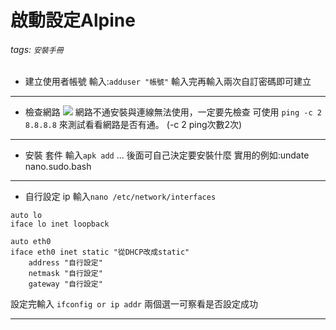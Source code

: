 # 啟動設定Alpine
###### tags: `安裝手冊`
* 建立使用者帳號
輸入:`adduser "帳號"` 
輸入完再輸入兩次自訂密碼即可建立

---
* 檢查網路 
![](https://i.imgur.com/MQps7xF.jpg)
網路不通安裝與連線無法使用，一定要先檢查
可使用 `ping -c 2 8.8.8.8` 來測試看看網路是否有通。 (-c 2 ping次數2次)

---
* 安裝 套件
輸入`apk add` ...
後面可自己決定要安裝什麼
實用的例如:undate nano.sudo.bash

---
* 自行設定 ip
輸入`nano /etc/network/interfaces`
```
auto lo
iface lo inet loopback

auto eth0
iface eth0 inet static "從DHCP改成static"
    address "自行設定"
    netmask "自行設定"
    gateway "自行設定"
```
設定完輸入 `ifconfig or ip addr` 兩個選一可察看是否設定成功

---
